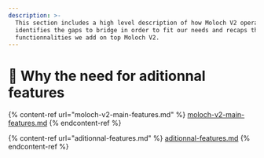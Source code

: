 ```yaml
---
description: >-
  This section includes a high level description of how Moloch V2 operates,
  identifies the gaps to bridge in order to fit our needs and recaps the
  functionnalities we add on top Moloch V2.
---
```


# 👾 Why the need for aditionnal features

{% content-ref url="moloch-v2-main-features.md" %}
[moloch-v2-main-features.md](moloch-v2-main-features.md)
{% endcontent-ref %}

{% content-ref url="aditionnal-features.md" %}
[aditionnal-features.md](aditionnal-features.md)
{% endcontent-ref %}
